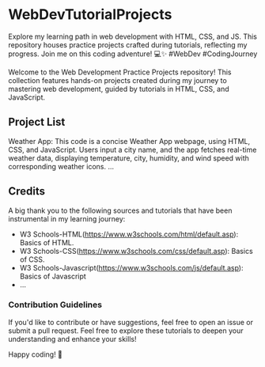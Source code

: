# WebDevTutorialProjects
Explore my learning path in web development with HTML, CSS, and JS. This repository houses practice projects crafted during tutorials, reflecting my progress. Join me on this coding adventure! 💻✨ #WebDev #CodingJourney

Welcome to the Web Development Practice Projects repository! This collection features hands-on projects created during my journey to mastering web development, guided by tutorials in HTML, CSS, and JavaScript.

## Project List
Weather App: This code is a concise Weather App webpage, using HTML, CSS, and JavaScript. Users input a city name, and the app fetches real-time weather data, displaying temperature, city, humidity, and wind speed with corresponding weather icons.
...

## Credits

A big thank you to the following sources and tutorials that have been instrumental in my learning journey:

- W3 Schools-HTML(https://www.w3schools.com/html/default.asp): Basics of HTML.
- W3 Schools-CSS(https://www.w3schools.com/css/default.asp): Basics of CSS.
- W3 Schools-Javascript(https://www.w3schools.com/js/default.asp): Basics of Javascript
- ...


### Contribution Guidelines
If you'd like to contribute or have suggestions, feel free to open an issue or submit a pull request.
Feel free to explore these tutorials to deepen your understanding and enhance your skills!


Happy coding! 🚀
